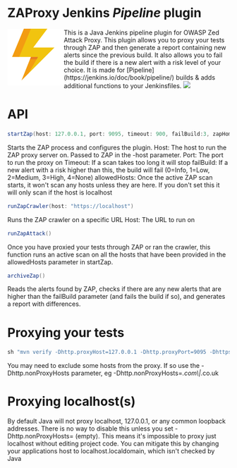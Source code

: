 

# ZAProxy Jenkins _Pipeline_ plugin


<img align="left" src='/src/main/webapp/logo.png'>
This is a Java Jenkins pipeline plugin for OWASP Zed Attack Proxy. This plugin allows you to proxy your tests through ZAP and then generate a report containing new alerts since the previous build. It also allows you to fail the build if there is a new alert with a risk level of your choice. It is made for [Pipeline](https://jenkins.io/doc/book/pipeline/) builds & adds additional functions to your Jenkinsfiles.


<img src="https://i.imgur.com/WtTwQtt.png">


# API
```groovy
startZap(host: 127.0.0.1, port: 9095, timeout: 900, failBuild:3, zapHome: "/opt/zaproxy", allowedHosts:['10.0.0.1'])
```

Starts the ZAP process and configures the plugin. 
Host: The host to run the ZAP proxy server on. Passed to ZAP in the -host parameter.
Port: The port to run the proxy on
Timeout: If a scan takes too long it will stop
failBuild: If a new alert with a risk higher than this, the build will fail (0=Info, 1=Low, 2=Medium, 3=High, 4=None)
allowedHosts: Once the active ZAP scan starts, it won't scan any hosts unless they are here. If you don't set this it will only scan if the host is localhost



```groovy
runZapCrawler(host: "https://localhost")
```

Runs the ZAP crawler on a specific URL
Host: The URL to run on



```groovy
runZapAttack()
```
Once you have proxied your tests through ZAP or ran the crawler, this function runs an active scan on all the hosts that have been provided in the allowedHosts parameter in startZap.



```groovy
archiveZap()
```

Reads the alerts found by ZAP, checks if there are any new alerts that are higher than the failBuild parameter (and fails the build if so), and generates a report with differences.




# Proxying your tests
```groovy
sh "mvn verify -Dhttp.proxyHost=127.0.0.1 -Dhttp.proxyPort=9095 -Dhttps.proxyHost=127.0.0.1 -Dhttps.proxyPort=9095"
```

You may need to exclude some hosts from the proxy. If so use the -Dhttp.nonProxyHosts parameter, eg -Dhttp.nonProxyHosts=*.com\\|*.co.uk

# Proxying localhost(s)
By default Java will not proxy localhost, 127.0.0.1, or any common loopback addresses. There is no way to disable this unless you set -Dhttp.nonProxyHosts= (empty). This means it's impossible to proxy just localhost without editing project code. You can mitigate this by changing your applications host to localhost.localdomain, which isn't checked by Java 

